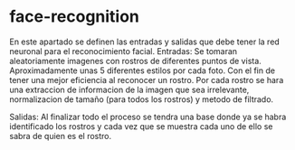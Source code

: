 # face-recognition

En este apartado se definen las entradas y salidas que debe tener la red neuronal para el reconocimiento facial.
Entradas:
   Se tomaran aleatoriamente imagenes con rostros de diferentes puntos de vista. Aproximadamente unas 5 diferentes estilos por cada foto.
   Con el fin de tener una mejor eficiencia al reconocer un rostro. Por cada rostro se hara una extraccion de informacion de la imagen
   que sea irrelevante, normalizacion de tamaño (para todos los rostros) y metodo de filtrado. 

Salidas:
  Al finalizar todo el proceso se tendra una base donde ya se habra identificado los rostros y cada vez que se muestra cada uno de ello 
  se sabra de quien es el rostro.
